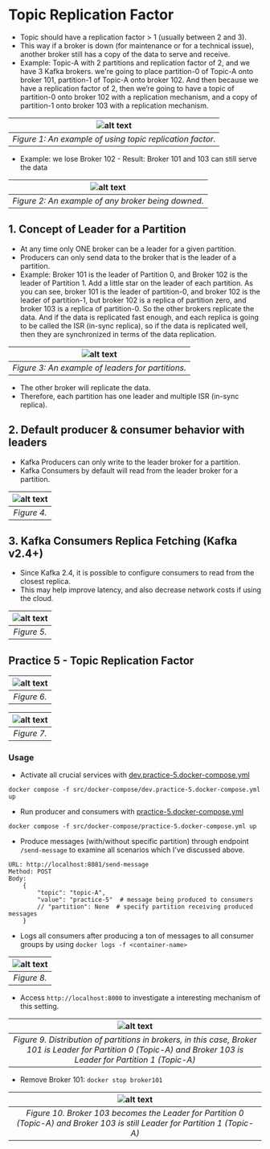 # Topic Replication Factor

- Topic should have a replication factor > 1 (usually between 2 and 3).
- This way if a broker is down (for maintenance or for a technical issue), another broker still has a copy of the data to serve and receive.
- Example: Topic-A with 2 partitions and replication factor of 2, and we have 3 Kafka brokers.
  we're going to place partition-0 of Topic-A onto broker 101, partition-1 of Topic-A onto broker 102. And then because we have a replication factor of 2, then we’re going to have a topic of partition-0 onto broker 102 with a replication mechanism, and a copy of partition-1 onto broker 103 with a replication mechanism.

| ![alt text](../../figures/topic_replication_factor/topic_replication_factor1.png?raw=true) |
| :----------------------------------------------------------------------------------------: |
|                 _Figure 1: An example of using topic replication factor._                  |

- Example: we lose Broker 102 - Result: Broker 101 and 103 can still serve the data

| ![alt text](../../figures/topic_replication_factor/topic_replication_factor2.png?raw=true) |
| :----------------------------------------------------------------------------------------: |
|                     _Figure 2: An example of any broker being downed._                     |

## 1. Concept of Leader for a Partition

- At any time only ONE broker can be a leader for a given partition.
- Producers can only send data to the broker that is the leader of a partition.
- Example: Broker 101 is the leader of Partition 0, and Broker 102 is the leader of Partition 1.
  Add a little star on the leader of each partition. As you can see, broker 101 is the leader of partition-0, and broker 102 is the leader of partition-1, but broker 102 is a replica of partition zero, and broker 103 is a replica of partition-0. So the other brokers replicate the data. And if the data is replicated fast enough, and each replica is going to be called the ISR (in-sync replica), so if the data is replicated well, then they are synchronized in terms of the data replication.

| ![alt text](../../figures/topic_replication_factor/topic_replication_factor3.png?raw=true) |
| :----------------------------------------------------------------------------------------: |
|                     _Figure 3: An example of leaders for partitions._                      |

- The other broker will replicate the data.
- Therefore, each partition has one leader and multiple ISR (in-sync replica).

## 2. Default producer & consumer behavior with leaders

- Kafka Producers can only write to the leader broker for a partition.
- Kafka Consumers by default will read from the leader broker for a partition.

| ![alt text](../../figures/topic_replication_factor/topic_replication_factor4.png?raw=true) |
| :----------------------------------------------------------------------------------------: |
|                                        _Figure 4._                                         |

## 3. Kafka Consumers Replica Fetching (Kafka v2.4+)

- Since Kafka 2.4, it is possible to configure consumers to read from the closest replica.
- This may help improve latency, and also decrease network costs if using the cloud.

| ![alt text](../../figures/topic_replication_factor/topic_replication_factor5.png?raw=true) |
| :----------------------------------------------------------------------------------------: |
|                                        _Figure 5._                                         |

## Practice 5 - Topic Replication Factor

| ![alt text](../../figures/practice5/topic_replication_factor1.png?raw=true) |
| :-------------------------------------------------------------------------: |
|                                 _Figure 6._                                 |

| ![alt text](../../figures/practice5/topic_replication_factor7.png?raw=true) |
| :-------------------------------------------------------------------------: |
|                                 _Figure 7._                                 |

### Usage

- Activate all crucial services with [dev.practice-5.docker-compose.yml](../../../src/docker-compose/dev.practice-5.docker-compose.yml)

```
docker compose -f src/docker-compose/dev.practice-5.docker-compose.yml up
```

- Run producer and consumers with [practice-5.docker-compose.yml](../../../src/docker-compose/practice-5.docker-compose.yml)

```
docker compose -f src/docker-compose/practice-5.docker-compose.yml up
```

- Produce messages (with/without specific partition) through endpoint `/send-message` to examine all scenarios which I've discussed above.

```
URL: http://localhost:8081/send-message
Method: POST
Body:
    {
        "topic": "topic-A",
        "value": "practice-5"  # message being produced to consumers
        // "partition": None  # specify partition receiving produced messages
    }
```

- Logs all consumers after producing a ton of messages to all consumer groups by using `docker logs -f <container-name>`

| ![alt text](../../figures/practice5/topic_replication_factor5.png?raw=true) |
| :-------------------------------------------------------------------------: |
|                                 _Figure 8._                                 |

- Access `http://localhost:8000` to investigate a interesting mechanism of this setting.

|                                            ![alt text](../../figures/practice5/topic_replication_factor2.png?raw=true)                                             |
| :----------------------------------------------------------------------------------------------------------------------------------------------------------------: |
| _Figure 9. Distribution of partitions in brokers, in this case, Broker 101 is Leader for Partition 0 (Topic-A) and Broker 103 is Leader for Partition 1 (Topic-A)_ |

- Remove Broker 101: `docker stop broker101`

|                          ![alt text](../../figures/practice5/topic_replication_factor6.png?raw=true)                          |
| :---------------------------------------------------------------------------------------------------------------------------: |
| _Figure 10. Broker 103 becomes the Leader for Partition 0 (Topic-A) and Broker 103 is still Leader for Partition 1 (Topic-A)_ |
